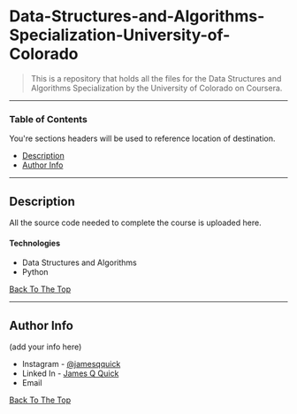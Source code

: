 # Data-Structures-and-Algorithms-Specialization-University-of-Colorado

> This is a repository that holds all the files for the Data Structures and Algorithms Specialization by the University of Colorado on Coursera.

---

### Table of Contents
You're sections headers will be used to reference location of destination.

- [Description](#description)
- [Author Info](#author-info)

---

## Description

All the source code needed to complete the course is uploaded here. 

#### Technologies

- Data Structures and Algorithms
- Python

[Back To The Top](#read-me-template)

---

## Author Info

(add your info here)

- Instagram - [@jamesqquick](https://twitter.com/jamesqquick)
- Linked In - [James Q Quick](https://jamesqquick.com)
- Email 

[Back To The Top](#read-me-template)
